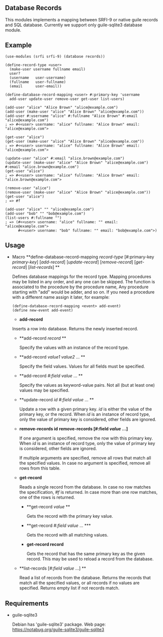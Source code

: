 ## Database Records

This modules implements a mapping between SRFI-9 or native guile records and SQL database.
Currently we support only guile-sqlite3 database module.

## Example

    (use-modules (srfi srfi-9) (database records))

    (define-record-type <user>
      (make-user username fullname email)
      user?
      (username   user-username)
      (fullname   user-fullname)
      (email      user-email))

    (define-database-record-mapping <user> #:primary-key 'username
      add-user update-user remove-user get-user list-users)

    (add-user "alice" "Alice Brown" "alice@example.com")
    (add-user (make-user "alice" "Alice Brown" "alice@example.com"))
    (add-user #:username "alice" #:fullname "Alice Brown" #:email "alice@example.com")
    ; => #<<user> username: "alice" fullname: "Alice Brown" email: "alice@example.com">

    (get-user "alice")
    (get-user (make-user "alice" "Alice Brown" "alice@example.com"))
    ; => #<<user> username: "alice" fullname: "Alice Brown" email: "alice@example.com">

    (update-user "alice" #:email "alice.brown@example.com")
    (update-user (make-user "alice" "Alice Brown" "alice@example.com") #:email "alice.brown@example.com")
    (get-user "alice")
    ; => #<<user> username: "alice" fullname: "Alice Brown" email: "alice.brown@example.com">

    (remove-user "alice")
    (remove-user (make-user "alice" "Alice Brown" "alice@example.com"))
    (get-user "alice")
    ; => #f

    (add-user "alice" "" "alice@example.com")
    (add-user "bob" "" "bob@example.com")
    (list-users #:fullname "")
    ; => (#<<user> username: "alice" fullname: "" email: "alice@example.com">
          #<<user> username: "bob" fullname: "" email: "bob@example.com">)

## Usage

- Macro
  **define-database-record-mapping *record-type* [#:primary-key *primary-key*]
    [*add-record*] [*update-record*] [*remove-record*] [*get-record*] [*list-records*] **

  Defines database mappings for the record type.
  Mapping procedures may be listed in any order, and any one can be skipped.
  The function is associated to the procedure by the procedure name,
  Any procedure starting with "add" would be adder, and so on.
  If you need a procedure with a different name assign it later, for example:

      (define-database-record-mapping <event> add-event)
      (define new-event add-event)

  - **add-record**

  Inserts a row into database. Returns the newly inserted record.

    - **add-record *record* **

      Specify the values with an instance of the record type.

    - **add-record *value1* *value2* ... **

      Specify the field values. Values for all fields must be specified.

    - **add-record *#:field* *value* ... **

      Specify the values as keyword-value pairs.
      Not all (but at least one) values may be specified.

  - **update-record *id* *#:field* *value* ... **

      Update a row with a given primary key.
      *id* is either the value of the primary key, or the record.
      When *id* is an instance of record type, only the value of primary key is considered,
      other fields are ignored.

  - **remove-records id**
    **remove-records [#:field *value* ...]**

     If one argument is specified, remove the row with this primary key.
     When *id* is an instance of record type, only the value of primary key is considered,
     other fields are ignored.

     If multiple arguments are specified, remove all rows that match all the specified values.
     In case no argument is specified, remove all rows from this table.

  - **get-record**

     Reads a single record from the database.
     In case no row matches the specification, *#f* is returned.
     In case more than one row matches, one of the rows is returned.

     - **get-record *value* **

       Gets the record with the primary key value.

     - **get-record *#:field* *value* ... ***

       Gets the record with all matching values.

     - **get-record record**

       Gets the record that has the same primary key as the given record.
       This may be used to reload a record from the database.

  - **list-records [*#:field* *value* ...] **

     Read a list of records from the database.
     Returns the records that match all the specified values,
     or all records if no values are specified.
     Returns empty list if not records match.

## Requirements

- guile-sqlite3

  Debian has 'guile-sqlite3' package.
  Web page: https://notabug.org/guile-sqlite3/guile-sqlite3

